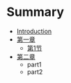 # Summary

* [Introduction](README.md)
* [第一章](chapter1.md)
  * [第1节](chapter1/di-1-jie.md)
* [第二章](di-er-zhang.md)
  * part1
  * part2

